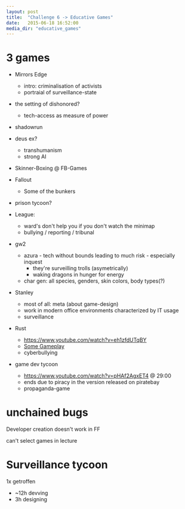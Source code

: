 ```yaml
---
layout: post
title:  "Challenge 6 -> Educative Games"
date:   2015-06-18 16:52:00
media_dir: "educative_games"
---
```


# 3 games

* Mirrors Edge
    * intro: criminalisation of activists
    * portraial of surveillance-state
* the setting of dishonored?
    * tech-access as measure of power
* shadowrun
* deus ex?
    * transhumanism
    * strong AI
* Skinner-Boxing @ FB-Games
* Fallout
    * Some of the bunkers
* prison tycoon?

* League: 
    * ward's don't help you if you don't watch the minimap
    * bullying / reporting / tribunal
* gw2
    * azura - tech without bounds leading to much risk - especially inquest
        * they're surveilling trolls (asymetrically)
        * waking dragons in hunger for energy
    * char gen: all species, genders, skin colors, body types(?)
* Stanley
    * most of all: meta (about game-design)
    * work in modern office environments characterized by IT usage
    * surveillance
* Rust
    * <https://www.youtube.com/watch?v=eh1zfdUTqBY>
    * [Some Gameplay](https://www.youtube.com/watch?v=GopZRUyxxjw)
    * cyberbullying
* game dev tycoon
    * <https://www.youtube.com/watch?v=pHAf2AgxET4> @ 29:00
    * ends due to piracy in the version released on piratebay
    * propaganda-game

# unchained bugs

Developer creation doesn't work in FF

can't select games in lecture

# Surveillance tycoon

1x getroffen

* ~12h devving
* 3h designing


